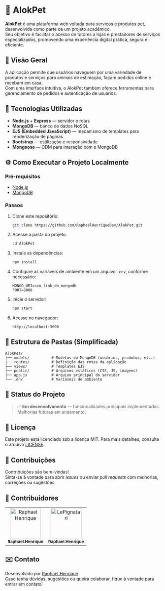 # 🐾 AlokPet

**AlokPet** é uma plataforma web voltada para serviços e produtos pet, desenvolvida como parte de um projeto acadêmico.  
Seu objetivo é facilitar o acesso de tutores a lojas e prestadores de serviços especializados, promovendo uma experiência digital prática, segura e eficiente.

## 🌟 Visão Geral

A aplicação permite que usuários naveguem por uma variedade de produtos e serviços para animais de estimação, façam pedidos online e recebam em casa.  
Com uma interface intuitiva, o AlokPet também oferece ferramentas para gerenciamento de pedidos e autenticação de usuários.

## 🔧 Tecnologias Utilizadas

- **Node.js** + **Express** — servidor e rotas
- **MongoDB** — banco de dados NoSQL
- **EJS (Embedded JavaScript)** — mecanismo de templates para renderização de páginas
- **Bootstrap** — estilização e responsividade
- **Mongoose** — ODM para interação com o MongoDB

## ⚙️ Como Executar o Projeto Localmente

### Pré-requisitos

- [Node.js](https://nodejs.org/)
- [MongoDB](https://www.mongodb.com/)

### Passos

1. Clone este repositório:
   ```bash
   git clone https://github.com/RaphaelHenriqueDev/AlokPet.git
   ```

2. Acesse a pasta do projeto:
   ```bash
   cd AlokPet
   ```

3. Instale as dependências:
   ```bash
   npm install
   ```

4. Configure as variáveis de ambiente em um arquivo `.env`, conforme necessário:
   ```env
   MONGO_URI=seu_link_do_mongodb
   PORT=3000
   ```

5. Inicie o servidor:
   ```bash
   npm start
   ```

6. Acesse no navegador:
   ```
   http://localhost:3000
   ```

## 📁 Estrutura de Pastas (Simplificada)

```
AlokPet/
├── models/          # Modelos do MongoDB (usuários, produtos, etc.)
├── routes/          # Definição das rotas da aplicação
├── views/           # Templates EJS
├── public/          # Arquivos estáticos (CSS, JS, imagens)
├── app.js           # Arquivo principal do servidor
└── .env             # Variáveis de ambiente
```

## 📌 Status do Projeto

> ✅ **Em desenvolvimento** — funcionalidades principais implementadas. Melhorias futuras em andamento.

## 📄 Licença

Este projeto está licenciado sob a licença MIT. Para mais detalhes, consulte o arquivo [LICENSE](LICENSE).

## 🤝 Contribuições

Contribuições são bem-vindas!  
Sinta-se à vontade para abrir *issues* ou enviar *pull requests* com melhorias, correções ou sugestões.

## 👥 Contribuidores

<table>
  <tr>
    <td align="center">
      <a href="https://github.com/RaphaelHenriqueDev" target="_blank">
  <img src="https://avatars.githubusercontent.com/u/118121678?v=4&s=100" width="100px" alt="Raphael Henrique" /><br />
  <sub><b>Raphael Henrique</b></sub>
</a>
    </td>
    <!-- Adicione mais contribuidores aqui, se necessário -->
         <td align="center">
      <a href="https://github.com/LePignatari" target="_blank">
  <img src="https://avatars.githubusercontent.com/u/118121678?v=4&s=100" width="100px" alt="LePignatari" /><br />
  <sub><b>Raphael Henrique</b></sub>
</a>
    </td>
  </tr>
</table>

## ✉️ Contato

Desenvolvido por [Raphael Henrique](https://github.com/RaphaelHenriqueDev)  
Caso tenha dúvidas, sugestões ou queira colaborar, fique à vontade para entrar em contato!
